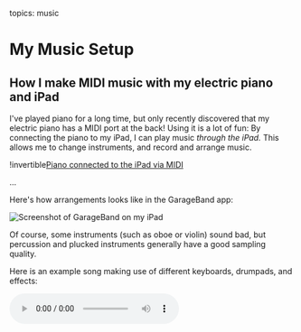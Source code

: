 topics: music

# My Music Setup

## How I make MIDI music with my electric piano and iPad

I've played piano for a long time, but only recently discovered that my electric piano has a MIDI port at the back!
Using it is a lot of fun: By connecting the piano to my iPad, I can play music *through the iPad.* This allows me to change instruments, and record and arrange music.

!invertible[Piano connected to the iPad via MIDI](files/midi-piano-to-ipad.webp)

...

Here's how arrangements looks like in the GarageBand app:

![Screenshot of GarageBand on my iPad](files/garageband-on-ipad.webp)

Of course, some instruments (such as oboe or violin) sound bad, but percussion and plucked instruments generally have a good sampling quality.

Here is an example song making use of different keyboards, drumpads, and effects:

<audio controls src="/jogging-in-the-cold"></audio>
